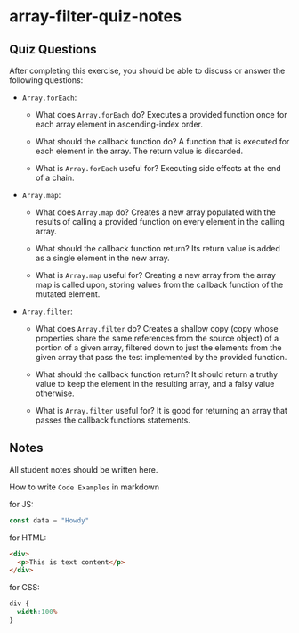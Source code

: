 # array-filter-quiz-notes

## Quiz Questions

After completing this exercise, you should be able to discuss or answer the following questions:

- `Array.forEach`:
    - What does `Array.forEach` do?
    Executes a provided function once for each array element in ascending-index order.

    - What should the callback function do?
     A function that is executed for each element in the array. The return value is discarded.

    - What is `Array.forEach` useful for?
    Executing side effects at the end of a chain.

- `Array.map`:
    - What does `Array.map` do?
    Creates a new array populated with the results of calling a provided function on every element in the calling array.

    - What should the callback function return?
    Its return value is added as a single element in the new array.

    - What is `Array.map` useful for?
    Creating a new array from the array map is called upon, storing values from the callback function of the mutated element.

- `Array.filter`:

    - What does `Array.filter` do?
      Creates a shallow copy (copy whose properties share the same references from the source object) of a portion of a given array, filtered down to just the elements from the given array that pass the test implemented by the provided function.

    - What should the callback function return?
    It should return a truthy value to keep the element in the resulting array, and a falsy value otherwise.

    - What is `Array.filter` useful for?
    It is good for returning an array that passes the callback functions statements.

## Notes

All student notes should be written here.


How to write `Code Examples` in markdown

for JS:
```javascript
const data = "Howdy"
```

for HTML:
```html
<div>
  <p>This is text content</p>
</div>
```

for CSS:
```css
div {
  width:100%
}
```
